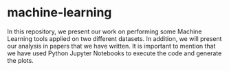 # machine-learning
In this repository, we present our work on performing some Machine Learning tools applied on two different datasets. In addition, we will present our analysis in papers that we have written. It is important to mention that we have used Python Jupyter Notebooks to execute the code and generate the plots.
